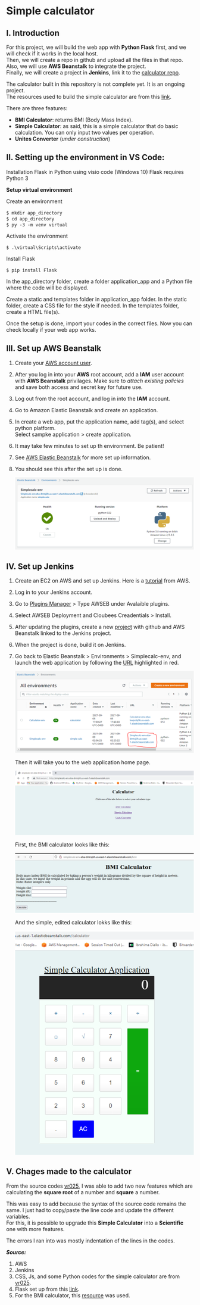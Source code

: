 # Simple calculator

## I. Introduction

For this project, we will build the web app with **Python Flask** first, and we will check if it works in the local host.<br/>
Then, we will create a repo in github and upload all the files in that repo.<br/>
Also, we will use **AWS Beanstalk** to integrate the project.<br/>
Finally, we will create a project in **Jenkins**, link it to the [calculator repo](https://github.com/ibrahima1289/calculator).

The calculator built in this repository is not complete yet. It is an ongoing project.<br/>
The resources used to build the simple calculator are from this [link](https://github.com/vr025/Calculator-Application-Using-Python-Flask).

There are three features:
* **BMI Calculator**: returns BMI (Body Mass Index).
* **Simple Calculator**: as said, this is a simple calculator that do basic calculation. You can only input two values per operation.
* **Unites Converter** (*under construction*)

## II. Setting up the environment in VS Code:

Installation Flask in Python using visio code (Windows 10)
Flask requires Python 3

**Setup virtual environment**

Create an environment
```
$ mkdir app_directory
$ cd app_directory
$ py -3 -m venv virtual
```
Activate the environment
```
$ .\virtual\Scripts\activate
```

Install Flask
```
$ pip install Flask
```

In the app_directory folder, create a folder application_app  and a Python file where the code will be displayed. 

Create a static and templates folder in application_app folder.
In the static folder, create a CSS file for the style if needed.
In the templates folder, create a HTML file(s). 

Once the setup is done, import your codes in the correct files.
Now you can check locally if your web app works.

## III. Set up AWS Beanstalk

1. Create your [AWS account user](https://docs.aws.amazon.com/rekognition/latest/dg/setting-up.html).
2. After you log in into your **AWS** root account, add a **IAM** user account with **AWS Beanstalk** privilages. Make sure to *attach existing policies* and save both access and secret key for future use. 
3. Log out from the root account, and log in into the **IAM** account.
4. Go to Amazon Elastic Beanstalk and create an application.
5. In create a web app, put the application name, add tag(s), and select python platform.</br>
   Select sampke application > create application.
6. It may take few minutes to set up th environment. Be patient!
7. See [AWS Elastic Beanstalk](https://docs.aws.amazon.com/elasticbeanstalk/latest/dg/GettingStarted.html) for more set up information.
8. You should see this after the set up is done.

   ![](/images/Deploy4-21.PNG)

## IV. Set up Jenkins

1. Create an EC2 on AWS and set up Jenkins. Here is a [tutorial](https://www.jenkins.io/doc/tutorials/tutorial-for-installing-jenkins-on-AWS/) from AWS.
2. Log in to your Jenkins account.
3. Go to [Plugins Manager](https://www.jenkins.io/doc/book/managing/plugins/) > Type AWSEB under Avalaible plugins.
4. Select AWSEB Deployment and Cloubees Creadentials > Install.
5. After updating the plugins, create a new [project](https://aws.amazon.com/blogs/devops/setting-up-a-ci-cd-pipeline-by-integrating-jenkins-with-aws-codebuild-and-aws-codedeploy/) with github and AWS Beanstalk linked to the Jenkins project.
6. When the project is done, build it on Jenkins.
7. Go back to Elastic Beanstalk > Environments > Simplecalc-env, and launch the web application by following the [URL](http://simplecalc-env.eba-dmtxjiih.us-east-1.elasticbeanstalk.com/) highlighted in red. 

   ![](/images/Deploy4-23.PNG)
   
   Then it will take you to the web application home page.
   
   ![](/images/Deploy4-22.PNG)
   
   First, the BMI calculator looks like this:
   
   ![](/images/Deploy4-24.PNG)
   
   And the simple, edited calculator lokks like this:
   
   ![](/images/Deploy4-25.PNG)

## V. Chages made to the calculator

From the source codes [vr025](https://github.com/vr025/Calculator-Application-Using-Python-Flask), I was able to add two new features which are calculating the **square root** of a number and **square** a number.

This was easy to add because the syntax of the source code remains the same. I just had to copy/paste the line code and update the different variables.</br>
For this, it is possible to upgrade this **Simple Calculator** into a **Scientific** one with more features.

The errors I ran into was mostly indentation of the lines in the codes.


***Source:***
1. AWS
2. Jenkins
3. CSS, Js, and some Python codes for the simple calculator are from [vr025](https://github.com/vr025/Calculator-Application-Using-Python-Flask).
4. Flask set up from this [link](https://flask.palletsprojects.com/en/2.0.x/installation/).
2. For the BMI calculator, this [resource](https://www.youtube.com/watch?v=1k3cNPWVpcY) was used.
